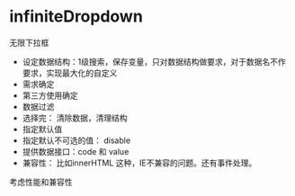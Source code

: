 # infiniteDropdown

无限下拉框


- 设定数据结构：1级搜索，保存变量，只对数据结构做要求，对于数据名不作要求，实现最大化的自定义
- 需求确定
- 第三方使用确定
- 数据过滤
- 选择完： 清除数据，清理结构
- 指定默认值
- 指定默认不可选的值： disable
- 提供数据接口：code 和 value
- 兼容性： 比如innerHTML 这种，IE不兼容的问题。还有事件处理。

考虑性能和兼容性

